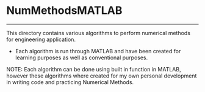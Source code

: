 # NumMethodsMATLAB
__________________________________________________
This directory contains various algorithms to perform numerical methods for engineering application.


* Each algorithm is run through MATLAB and have been created for learning purposes as well as conventional purposes. 


NOTE: Each algorithm can be done using built in function in MATLAB, however these algorithms where created for my own personal development in writing code and practicing Numerical Methods.
